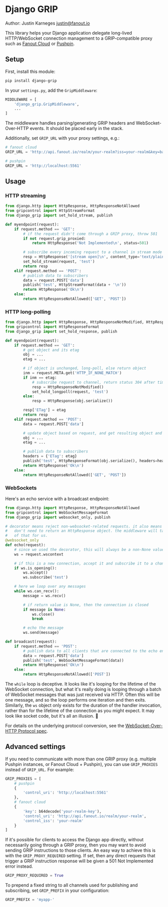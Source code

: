 # Django GRIP

Author: Justin Karneges <justin@fanout.io>

This library helps your Django application delegate long-lived HTTP/WebSocket connection management to a GRIP-compatible proxy such as [Fanout Cloud](https://fanout.io/) or [Pushpin](https://pushpin.org/).

## Setup

First, install this module:

```sh
pip install django-grip
```

In your `settings.py`, add the `GripMiddleware`:

```python
MIDDLEWARE = [
    'django_grip.GripMiddleware',
    ...
]
```

The middleware handles parsing/generating GRIP headers and WebSocket-Over-HTTP events. It should be placed early in the stack.

Additionally, set `GRIP_URL` with your proxy settings, e.g.:

```python
# fanout cloud
GRIP_URL = 'http://api.fanout.io/realm/your-realm?iss=your-realm&key=base64:your-realm-key'
```

```python
# pushpin
GRIP_URL = 'http://localhost:5561'
```

## Usage

### HTTP streaming

```python
from django.http import HttpResponse, HttpResponseNotAllowed
from gripcontrol import HttpStreamFormat
from django_grip import set_hold_stream, publish

def myendpoint(request):
    if request.method == 'GET':
        # if the request didn't come through a GRIP proxy, throw 501
        if not request.grip_proxied:
            return HttpResponse('Not Implemented\n', status=501)

        # subscribe every incoming request to a channel in stream mode
        resp = HttpResponse('[stream open]\n', content_type='text/plain')
        set_hold_stream(request, 'test')
        return resp
    elif request.method == 'POST':
        # publish data to subscribers
        data = request.POST['data']
        publish('test', HttpStreamFormat(data + '\n'))
        return HttpResponse('Ok\n')
    else:
        return HttpResponseNotAllowed(['GET', 'POST'])
```

### HTTP long-polling

```python
from django.http import HttpResponse, HttpResponseNotModified, HttpResponseNotAllowed
from gripcontrol import HttpResponseFormat
from django_grip import set_hold_response, publish

def myendpoint(request):
    if request.method == 'GET':
        # get object and its etag
        obj = ...
        etag = ...

        # if object is unchanged, long-poll, else return object
        inm = request.META.get('HTTP_IF_NONE_MATCH')
        if inm == etag:
            # subscribe request to channel, return status 304 after timeout
            resp = HttpResponseNotModified()
            set_hold_longpoll(request, 'test')
        else:
            resp = HttpResponse(obj.serialize())

        resp['ETag'] = etag
        return resp
    elif request.method == 'POST':
        data = request.POST['data']

        # update object based on request, and get resulting object and its etag
        obj = ...
        etag = ...

        # publish data to subscribers
        headers = {'ETag': etag}
        publish('test', HttpResponseFormat(obj.serialize(), headers=headers))
        return HttpResponse('Ok\n')
    else:
        return HttpResponseNotAllowed(['GET', 'POST'])
```

### WebSockets

Here's an echo service with a broadcast endpoint:

```python
from django.http import HttpResponse, HttpResponseNotAllowed
from gripcontrol import WebSocketMessageFormat
from django_grip import websocket_only, publish

# decorator means reject non-websocket-related requests. it also means we
#   don't need to return an HttpResponse object. the middleware will take care
#   of that for us.
@websocket_only
def echo(request):
    # since we used the decorator, this will always be a non-None value
    ws = request.wscontext

    # if this is a new connection, accept it and subscribe it to a channel
    if ws.is_opening():
        ws.accept()
        ws.subscribe('test')

    # here we loop over any messages
    while ws.can_recv():
        message = ws.recv()

        # if return value is None, then the connection is closed
        if message is None:
            ws.close()
            break

        # echo the message
        ws.send(message)

def broadcast(request):
    if request.method == 'POST':
        # publish data to all clients that are connected to the echo endpoint
        data = request.POST['data']
        publish('test', WebSocketMessageFormat(data))
        return HttpResponse('Ok\n')
    else:
        return HttpResponseNotAllowed(['POST'])
```

The `while` loop is deceptive. It looks like it's looping for the lifetime of the WebSocket connection, but what it's really doing is looping through a batch of WebSocket messages that was just received via HTTP. Often this will be one message, and so the loop performs one iteration and then exits. Similarly, the `ws` object only exists for the duration of the handler invocation, rather than for the lifetime of the connection as you might expect. It may look like socket code, but it's all an illusion. :tophat:

For details on the underlying protocol conversion, see the [WebSocket-Over-HTTP Protocol spec](http://pushpin.org/docs/protocols/websocket-over-http/).

## Advanced settings

If you need to communicate with more than one GRIP proxy (e.g. multiple Pushpin instances, or Fanout Cloud + Pushpin), you can use `GRIP_PROXIES` instead of `GRIP_URL`. For example:

```python
GRIP_PROXIES = [
    # pushpin
    {
        'control_uri': 'http://localhost:5561'
    },
    # fanout cloud
    {
        'key': b64decode('your-realm-key'),
        'control_uri': 'http://api.fanout.io/realm/your-realm',
        'control_iss': 'your-realm'
    }
]
```

If it's possible for clients to access the Django app directly, without necessarily going through a GRIP proxy, then you may want to avoid sending GRIP instructions to those clients. An easy way to achieve this is with the `GRIP_PROXY_REQUIRED` setting. If set, then any direct requests that trigger a GRIP instruction response will be given a 501 Not Implemented error instead.

```python
GRIP_PROXY_REQUIRED = True
```

To prepend a fixed string to all channels used for publishing and subscribing, set `GRIP_PREFIX` in your configuration:

```python
GRIP_PREFIX = 'myapp-'
```
